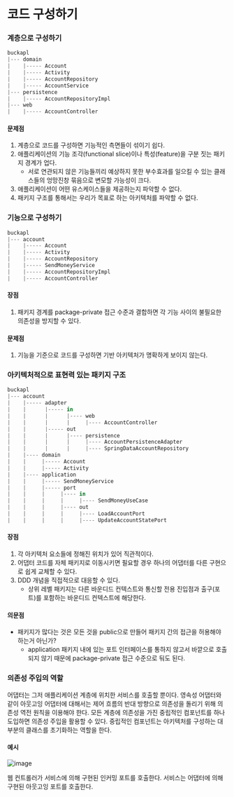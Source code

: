 # 코드 구성하기

### 계층으로 구성하기 <a href="#h-tag-1" id="h-tag-1"></a>

```jsx
buckapl
|--- domain
|    |----- Account
|    |----- Activity
|    |----- AccountRepository
|    |----- AccountService
|--- persistence
|    |----- AccountRepositoryImpl
|--- web
|    |----- AccountController
```

#### 문제점 <a href="#h-tag-2" id="h-tag-2"></a>

1. 계층으로 코드를 구성하면 기능적인 측면들이 섞이기 쉽다.
2. 애플리케이션의 기능 조각(functional slice)이나 특성(feature)을 구분 짓는 패키지 경계가 업다.
   * 서로 연관되지 않은 기능들끼리 예상하지 못한 부수효과를 일으킬 수 있는 클래스들의 엉망진창 묶음으로 변모할 가능성이 크다.
3. 애플리케이션이 어떤 유스케이스들을 제공하는지 파악할 수 없다.
4. 패키지 구조를 통해서는 우리가 목표로 하는 아키텍처를 파악할 수 없다.

### 기능으로 구성하기 <a href="#h-tag-3" id="h-tag-3"></a>

```jsx
buckapl
|--- account
|    |----- Account
|    |----- Activity
|    |----- AccountRepository
|    |----- SendMoneyService
|    |----- AccountRepositoryImpl
|    |----- AccountController
```

#### 장점 <a href="#h-tag-4" id="h-tag-4"></a>

1. 패키지 경계를 package-private 접근 수준과 결합하면 각 기능 사이의 불필요한 의존성을 방지할 수 있다.

#### 문제점 <a href="#h-tag-5" id="h-tag-5"></a>

1. 기능을 기준으로 코드를 구성하면 기반 아키텍처가 명확하게 보이지 않는다.

### 아키텍처적으로 표현력 있는 패키지 구조 <a href="#h-tag-6" id="h-tag-6"></a>

```jsx
buckapl
|--- account
|    |----- adapter
|    |      |----- in
|    |      |      |---- web
|    |      |      |     |---- AccountController
|    |      |----- out
|    |      |      |---- persistence
|    |      |      |     |---- AccountPersistenceAdapter
|    |      |      |     |---- SpringDataAccountRepository
|    |---- domain
|    |     |----- Account
|    |     |----- Activity
|    |---- application
|    |     |----- SendMoneyService
|    |     |----- port
|    |     |     |---- in
|    |     |     |     |---- SendMoneyUseCase
|    |     |     |---- out
|    |     |     |     |---- LoadAccountPort
|    |     |     |     |---- UpdateAccountStatePort
```

#### 장점 <a href="#h-tag-7" id="h-tag-7"></a>

1. 각 아키텍처 요소들에 정해진 위치가 있어 직관적이다.
2. 어댑터 코드를 자체 패키지로 이동시키면 필요할 경우 하나의 어댑터를 다른 구현으로 쉽게 교체할 수 있다.
3. DDD 개념을 직접적으로 대응할 수 있다.
   * 상위 레벨 패키지는 다른 바운디드 컨텍스트와 통신할 전용 진입점과 출구(포트)를 포함하는 바운디드 컨텍스트에 해당한다.

#### 의문점 <a href="#h-tag-8" id="h-tag-8"></a>

* 패키지가 많다는 것은 모든 것을 public으로 만들어 패키지 간의 접근을 허용해야 하는거 아닌가?
  * application 패키지 내에 있는 포트 인터페이스를 통하지 않고서 바깥으로 호출되지 않기 때문에 package-private 접근 수준으로 둬도 된다.

### 의존성 주입의 역할 <a href="#h-tag-9" id="h-tag-9"></a>

어댑터는 그저 애플리케이션 계층에 위치한 서비스를 호출할 뿐이다. 영속성 어댑터와 같이 아웃고잉 어댑터에 대해서는 제어 흐름의 반대 방향으로 의존성을 돌리기 위해 의존성 역전 원칙을 이용해야 한다. 모든 계층에 의존성을 가진 중립적인 컴포넌트를 하나 도입하면 의존성 주입을 활용할 수 있다. 중립적인 컴포넌트는 아키텍처를 구성하는 대부분의 클래스를 초기화하는 역할을 한다.

#### 예시 <a href="#h-tag-10" id="h-tag-10"></a>

![image](https://user-images.githubusercontent.com/53366407/151645788-d03b79c4-72cc-43cb-ae06-11ef2c5f54f8.png)

웹 컨트롤러가 서비스에 의해 구현된 인커밍 포트를 호출한다. 서비스는 어댑터에 의해 구현된 아웃고잉 포트를 호출한다.
